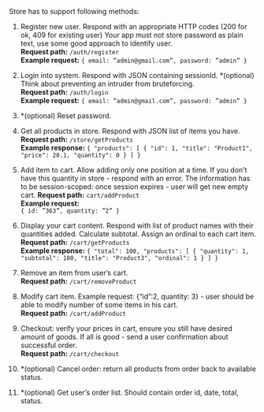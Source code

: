 Store has to support following methods: 
 
1. Register new user. 
Respond with an appropriate HTTP codes (200 for ok, 409 for existing user)
Your app must not store password as plain text, use some good approach to identify user.\
**Request path:** `/auth/register` \
**Example request:** 
`{
    email: ”admin@gmail.com”,
    password: ”admin”
}`
 
2. Login into system.
Respond with JSON containing sessionId.
*(optional) Think about preventing an intruder from bruteforcing. \
**Request path:** `/auth/login`\
**Example request:** 
`{
    email: ”admin@gmail.com”,
    password: ”admin”
}`

3. *(optional) Reset password.
 
4. Get all products in store.
Respond with JSON list of items you have.\
**Request path:** `/store/getProducts`\
**Example response:**
`{
    "products": [
        {
            "id": 1,
            "title": "Product1",
            "price": 20.1,
            "quantity": 0
        }
    ]
} `

5. Add item to cart. 
Allow adding only one position at a time. If you don’t have this quantity in store - respond with an error. The information has to be session-scoped: once session expires - user will get new empty cart.
**Request path:** `cart/addProduct`\
**Example request:** \
`{
    id: ”363”,
    quantity: ”2”
}
`
6. Display your cart content.
Respond with list of product names with their quantities added. Calculate subtotal. Assign an ordinal to each cart item. \
**Request path:** `/cart/getProducts`\
**Example response:**
`{
    "total": 100,
    "products": [
        {
            "quantity": 1,
            "subtotal": 100,
            "title": "Product3",
            "ordinal": 1
        }
    ]
}`

7. Remove an item from user’s cart.\
**Request path:** `/cart/removeProduct`

8. Modify cart item. Example request: {“id”:2, quantity: 3} - user should be able to modify number of some items in his cart.\
**Request path:** `/cart/addProduct `
 
9. Checkout: verify your prices in cart, ensure you still have desired amount of goods. If all is good - send a user confirmation about successful order. \
 **Request path:** `/cart/checkout`
 
10. *(optional) Cancel order: return all products from order back to available status. 
 
11. *(optional) Get user’s order list. Should contain order id, date, total, status.